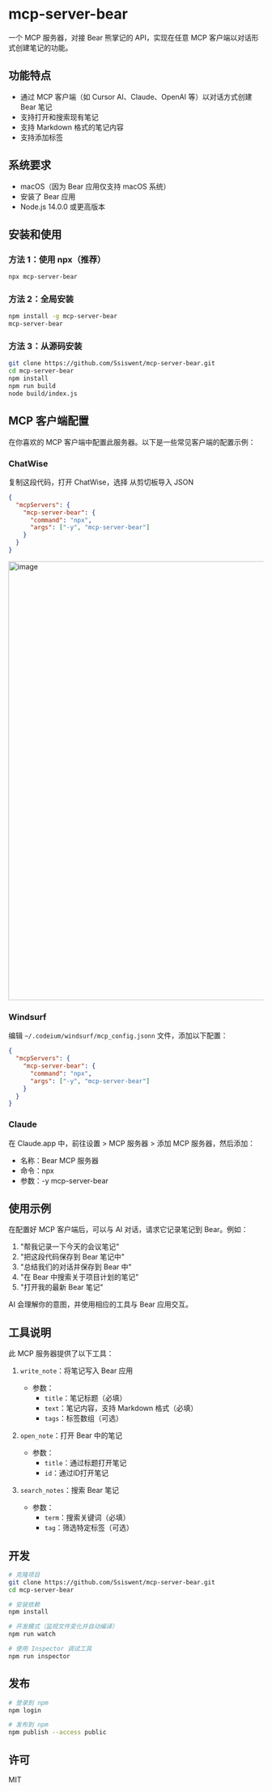 # mcp-server-bear

一个 MCP 服务器，对接 Bear 熊掌记的 API，实现在任意 MCP 客户端以对话形式创建笔记的功能。

## 功能特点

- 通过 MCP 客户端（如 Cursor AI、Claude、OpenAI 等）以对话方式创建 Bear 笔记
- 支持打开和搜索现有笔记
- 支持 Markdown 格式的笔记内容
- 支持添加标签

## 系统要求

- macOS（因为 Bear 应用仅支持 macOS 系统）
- 安装了 Bear 应用
- Node.js 14.0.0 或更高版本

## 安装和使用

### 方法 1：使用 npx（推荐）

```bash
npx mcp-server-bear
```

### 方法 2：全局安装

```bash
npm install -g mcp-server-bear
mcp-server-bear
```

### 方法 3：从源码安装

```bash
git clone https://github.com/Ssiswent/mcp-server-bear.git
cd mcp-server-bear
npm install
npm run build
node build/index.js
```

## MCP 客户端配置

在你喜欢的 MCP 客户端中配置此服务器。以下是一些常见客户端的配置示例：

### ChatWise

复制这段代码，打开 ChatWise，选择 从剪切板导入 JSON

```json
{
  "mcpServers": {
    "mcp-server-bear": {
      "command": "npx",
      "args": ["-y", "mcp-server-bear"]
    }
  }
}
```

<img width="867" alt="image" src="https://github.com/user-attachments/assets/2beaabbf-b5dc-4e93-8f1c-408b10f14974" />


### Windsurf

编辑 `~/.codeium/windsurf/mcp_config.jsonn` 文件，添加以下配置：

```json
{
  "mcpServers": {
    "mcp-server-bear": {
      "command": "npx",
      "args": ["-y", "mcp-server-bear"]
    }
  }
}
```

### Claude

在 Claude.app 中，前往设置 > MCP 服务器 > 添加 MCP 服务器，然后添加：

- 名称：Bear MCP 服务器
- 命令：npx
- 参数：-y mcp-server-bear

## 使用示例

在配置好 MCP 客户端后，可以与 AI 对话，请求它记录笔记到 Bear。例如：

1. "帮我记录一下今天的会议笔记"
2. "把这段代码保存到 Bear 笔记中"
3. "总结我们的对话并保存到 Bear 中"
4. "在 Bear 中搜索关于项目计划的笔记"
5. "打开我的最新 Bear 笔记"

AI 会理解你的意图，并使用相应的工具与 Bear 应用交互。

## 工具说明

此 MCP 服务器提供了以下工具：

1. `write_note`：将笔记写入 Bear 应用
   - 参数：
     - `title`：笔记标题（必填）
     - `text`：笔记内容，支持 Markdown 格式（必填）
     - `tags`：标签数组（可选）

2. `open_note`：打开 Bear 中的笔记
   - 参数：
     - `title`：通过标题打开笔记
     - `id`：通过ID打开笔记

3. `search_notes`：搜索 Bear 笔记
   - 参数：
     - `term`：搜索关键词（必填）
     - `tag`：筛选特定标签（可选）

## 开发

```bash
# 克隆项目
git clone https://github.com/Ssiswent/mcp-server-bear.git
cd mcp-server-bear

# 安装依赖
npm install

# 开发模式（监视文件变化并自动编译）
npm run watch

# 使用 Inspector 调试工具
npm run inspector
```

## 发布

```bash
# 登录到 npm
npm login

# 发布到 npm
npm publish --access public
```

## 许可

MIT
